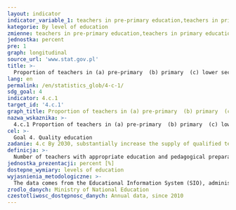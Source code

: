 ```yaml
---
layout: indicator
indicator_variable_1: teachers in pre-primary education,teachers in primary education,teachers in lower secondary education,teachers in upper secondary education
kategorie: By level of education
zmienne: teachers in pre-primary education,teachers in primary education,teachers in lower secondary education,teachers in upper secondary education
jednostka: percent
pre: 1
graph: longitudinal
source_url: 'www.stat.gov.pl'
title: >-
  Proportion of teachers in (a) pre-primary  (b) primary  (c) lower secondary  and (d) upper secondary education who have received at least the minimum organized teacher training (e.g. pedagogical training) pre-service or in-service required for teaching at the relevant level in a given country
lang: en
permalink: /en/statistics_glob/4-c-1/
sdg_goal: 4
indicator: 4.c.1
target_id: '4.c.1'
graph_title: Proportion of teachers in (a) pre-primary  (b) primary  (c) lower secondary  and (d) upper secondary education who have received at least the minimum organized teacher training (e.g. pedagogical training) pre-service or in-service required for teaching at the relevant level in a given country
nazwa_wskaznika: >-
  4.c.1 Proportion of teachers in (a) pre-primary  (b) primary  (c) lower secondary  and (d) upper secondary education who have received at least the minimum organized teacher training (e.g. pedagogical training) pre-service or in-service required for teaching at the relevant level in a given country
cel: >-
  Goal 4. Quality education
zadanie: 4.c By 2030, substantially increase the supply of qualified teachers, including through international cooperation for teacher training in developing countries, especially least developed countries and small island developing States
definicja: >-
  Number of teachers with appropriate education and pedagogical preparation, which allows them to teach at a given level of education in relation to the number of all teachers teaching at a given level.
jednostka_prezentacji: percent [%]
dostepne_wymiary: levels of education
wyjasnienia_metodologiczne: >-
  The data comes from the Educational Information System (SIO), administered by the Ministry of National Education. The presented values ??apply only to classroom teachers in ISCED 2011 0 to 3 education centers for children and young people. In order to avoid double counting, teachers teaching at different levels of education are allocated to the level at which they work the largest number of hours. Reference year: 2011 includes data for the school year 2010/2011, year - 2012 - data for the school year 2011/2012,Classification according to educational levels was made according to the International Standard Classification of Education ISCED 2011, where:ISCED 0: Early childhood education (‘less than primary’ for educational attainment) ISCED 1: Primary education ISCED 2: Lower secondary education ISCED 3: Upper secondary education ISCED 4: Post-secondary non-tertiary education ISCED 5, 6, 7, 8: Tertiary educationThe adopted levels of education correspond to the following levels of ISCED 2011: pre-school education - ISCED 0 primary school - ISCED 1 junior high school - ISCED 2 upper secondary school - ISCED 3
zrodlo_danych: Ministry of National Education
czestotliwosc_dostępnosc_danych: Annual data, since 2010
---
```

